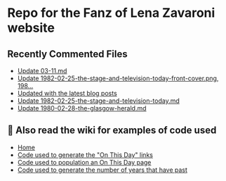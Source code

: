 # Repo for the Fanz of Lena Zavaroni website

## Recently Commented Files
<!-- BLOG-POST-LIST:START -->
- [Update 03-11.md](https://github.com/FanzOfLenaZavaroni/fanzoflenazavaroni.github.io/commit/2fb77a2910d16f58d87c41604475aff801682bb4)
- [Update 1982-02-25-the-stage-and-television-today-front-cover.png, 198…](https://github.com/FanzOfLenaZavaroni/fanzoflenazavaroni.github.io/commit/47ab8d7ee09e07c4592a094af5371ca5474f35a1)
- [Updated with the latest blog posts](https://github.com/FanzOfLenaZavaroni/fanzoflenazavaroni.github.io/commit/93cafc67933f7690ecf5c96481c27e3e99dbb936)
- [Update 1982-02-25-the-stage-and-television-today.md](https://github.com/FanzOfLenaZavaroni/fanzoflenazavaroni.github.io/commit/5dbaea3bde9b00fae9d0004c1339bfe1c5fb9d5f)
- [Update 1980-02-28-the-glasgow-herald.md](https://github.com/FanzOfLenaZavaroni/fanzoflenazavaroni.github.io/commit/47fd3c7158b40b2154f08f783e0d0276b48db258)
<!-- BLOG-POST-LIST:END -->

## :notebook: Also read the wiki for examples of code used
* [Home](https://github.com/FanzOfLenaZavaroni/fanzoflenazavaroni.github.io/wiki)
* [Code used to generate the "On This Day" links](https://github.com/FanzOfLenaZavaroni/fanzoflenazavaroni.github.io/wiki/On-This-Day-Code)
* [Code used to population an On This Day page](https://github.com/FanzOfLenaZavaroni/fanzoflenazavaroni.github.io/wiki/Code-used-to-population-an-On-This-Day-page)
* [Code used to generate the number of years that have past](https://github.com/FanzOfLenaZavaroni/fanzoflenazavaroni.github.io/wiki/Number-of-years-gone-by-code)
